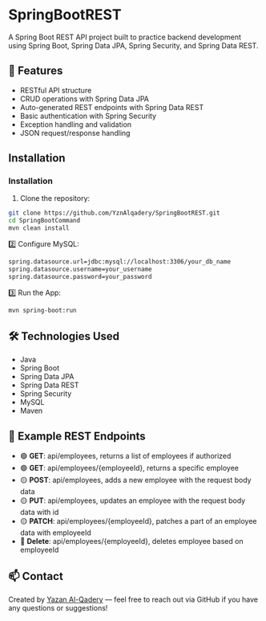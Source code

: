 
# SpringBootREST

A Spring Boot REST API project built to practice backend development using Spring Boot, Spring Data JPA, Spring Security, and Spring Data REST.

## 🚀 Features

- RESTful API structure
- CRUD operations with Spring Data JPA
- Auto-generated REST endpoints with Spring Data REST
- Basic authentication with Spring Security
- Exception handling and validation
- JSON request/response handling


## Installation

### Installation

1. Clone the repository:
```bash
git clone https://github.com/YznAlqadery/SpringBootREST.git
cd SpringBootCommand
mvn clean install
```
2️⃣ Configure MySQL:
```bash
spring.datasource.url=jdbc:mysql://localhost:3306/your_db_name
spring.datasource.username=your_username
spring.datasource.password=your_password
```
3️⃣ Run the App:
```bash
mvn spring-boot:run
```


    
## 🛠️ Technologies Used

- Java
- Spring Boot
- Spring Data JPA
- Spring Data REST
- Spring Security
- MySQL
- Maven


## 🧪 Example REST Endpoints



- 🟢 **GET**: api/employees, returns a list of employees if authorized
- 🟢 **GET**: api/employees/{employeeId}, returns a specific employee
- 🟡 **POST**: api/employees, adds a new employee with the request body data
- 🟡 **PUT**: api/employees, updates an employee with the request body data with id
- 🟡 **PATCH**: api/employees/{employeeId}, patches a part of an employee data with employeeId
- 🔴 **Delete**: api/employees/{employeeId}, deletes employee based on employeeId
## 📫 Contact

Created by [Yazan Al-Qadery](https://github.com/YznAlqadery) — feel free to reach out via GitHub if you have any questions or suggestions!